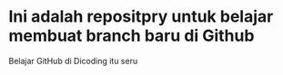 # Ini adalah repositpry untuk belajar membuat branch baru di Github
Belajar GitHub di Dicoding itu seru

